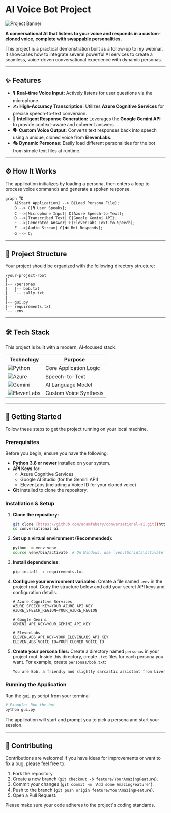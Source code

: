 # AI Voice Bot Project

![Project Banner](https://placehold.co/800x250/1e293b/ffffff?text=AI%20Voice%20Bot&font=lato)

**A conversational AI that listens to your voice and responds in a custom-cloned voice, complete with swappable personalities.**

This project is a practical demonstration built as a follow-up to my webinar. It showcases how to integrate several powerful AI services to create a seamless, voice-driven conversational experience with dynamic personas.

---

## ✨ Features

* 🎙️ **Real-time Voice Input:** Actively listens for user questions via the microphone.
* ✍️ **High-Accuracy Transcription:** Utilizes **Azure Cognitive Services** for precise speech-to-text conversion.
* 🧠 **Intelligent Response Generation:** Leverages the **Google Gemini API** to provide context-aware and coherent answers.
* 🗣️ **Custom Voice Output:** Converts text responses back into speech using a unique, cloned voice from **ElevenLabs**.
* 🎭 **Dynamic Personas:** Easily load different personalities for the bot from simple text files at runtime.

---

## ⚙️ How It Works

The application initializes by loading a persona, then enters a loop to process voice commands and generate a spoken response.

```mermaid
graph TD
    A[Start Application] --> B{Load Persona File};
    B --> C[🎙️ User Speaks];
    C -->|Microphone Input| D(Azure Speech-to-Text);
    D -->|Transcribed Text| E{Google Gemini API};
    E -->|Generated Answer| F(ElevenLabs Text-to-Speech);
    F -->|Audio Stream| G[🔊 Bot Responds];
    G --> C;
```

---

## 📂 Project Structure

Your project should be organized with the following directory structure:

```
/your-project-root
|
|-- /personas
|   |-- bob.txt
|   `-- sally.txt
|
|-- gui.py
|-- requirements.txt
`-- .env
```

---

## 🛠️ Tech Stack

This project is built with a modern, AI-focused stack:

| Technology                                                                                                | Purpose                  |
| --------------------------------------------------------------------------------------------------------- | ------------------------ |
| ![Python](https://img.shields.io/badge/Python-3776AB?style=for-the-badge&logo=python&logoColor=white)      | Core Application Logic   |
| ![Azure](https://img.shields.io/badge/Azure-0078D4?style=for-the-badge&logo=microsoftazure&logoColor=white) | Speech-to-Text           |
| ![Gemini](https://img.shields.io/badge/Google%20Gemini-4285F4?style=for-the-badge&logo=google&logoColor=white)  | AI Language Model        |
| ![ElevenLabs](https://img.shields.io/badge/ElevenLabs-1A1A1A?style=for-the-badge&logo=elevenlabs&logoColor=white) | Custom Voice Synthesis   |

---

## 🚀 Getting Started

Follow these steps to get the project running on your local machine.

### Prerequisites

Before you begin, ensure you have the following:

* **Python 3.8 or newer** installed on your system.
* **API Keys** for:
    * Azure Cognitive Services
    * Google AI Studio (for the Gemini API)
    * ElevenLabs (including a Voice ID for your cloned voice)
* **Git** installed to clone the repository.

### Installation & Setup

1.  **Clone the repository:**
    ```bash
    git clone [https://github.com/adamfebery/conversational-ai.git](https://github.com/adamfebery/conversational-ai)
    cd conversational ai
    ```

2.  **Set up a virtual environment (Recommended):**
    ```bash
    python -m venv venv
    source venv/bin/activate  # On Windows, use `venv\Scripts\activate`
    ```

3.  **Install dependencies:**
    ```bash
    pip install -r requirements.txt
    ```

4.  **Configure your environment variables:**
    Create a file named `.env` in the project root. Copy the structure below and add your secret API keys and configuration details.

    ```dotenv
    # Azure Cognitive Services
    AZURE_SPEECH_KEY=YOUR_AZURE_API_KEY
    AZURE_SPEECH_REGION=YOUR_AZURE_REGION

    # Google Gemini
    GEMINI_API_KEY=YOUR_GEMINI_API_KEY

    # ElevenLabs
    ELEVENLABS_API_KEY=YOUR_ELEVENLABS_API_KEY
    ELEVENLABS_VOICE_ID=YOUR_CLONED_VOICE_ID
    ```

5.  **Create your persona files:**
    Create a directory named `personas` in your project root. Inside this directory, create `.txt` files for each persona you want. For example, create `personas/bob.txt`:

    ```txt
    You are Bob, a friendly and slightly sarcastic assistant from Liverpool. You love talking about football and the weather. Keep your answers brief and witty.
    ```

### Running the Application

Run the `gui.py` script from your terminal

```bash
# Example: Run the bot 
python gui.py
```

The application will start and prompt you to pick a persona and start your session.

---

## 🤝 Contributing

Contributions are welcome! If you have ideas for improvements or want to fix a bug, please feel free to:

1.  Fork the repository.
2.  Create a new branch (`git checkout -b feature/YourAmazingFeature`).
3.  Commit your changes (`git commit -m 'Add some AmazingFeature'`).
4.  Push to the branch (`git push origin feature/YourAmazingFeature`).
5.  Open a Pull Request.

Please make sure your code adheres to the project's coding standards.
